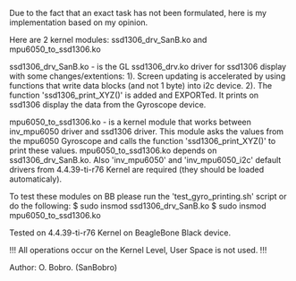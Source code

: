 Due to the fact that an exact task has not been formulated, here is my implementation based on my opinion.

Here are 2 kernel modules: ssd1306_drv_SanB.ko and mpu6050_to_ssd1306.ko

ssd1306_drv_SanB.ko - is the GL ssd1306_drv.ko driver for ssd1306 display with some changes/extentions:
  1). Screen updating is accelerated by using functions that write data blocks (and not 1 byte) into i2c device.
  2). The function 'ssd1306_print_XYZ()' is added and EXPORTed. It prints on ssd1306 display the data from the Gyroscope device.

mpu6050_to_ssd1306.ko - is a kernel module that works between inv_mpu6050 driver and ssd1306 driver.
  This module asks the values from the mpu6050 Gyroscope and calls the function 'ssd1306_print_XYZ()' to print these values.
  mpu6050_to_ssd1306.ko depends on ssd1306_drv_SanB.ko. 
  Also 'inv_mpu6050' and 'inv_mpu6050_i2c' default drivers from 4.4.39-ti-r76 Kernel are required (they should be loaded automaticaly). 

To test these modules on BB please run the 'test_gyro_printing.sh' script or do the following:
	$ sudo insmod ssd1306_drv_SanB.ko
	$ sudo insmod mpu6050_to_ssd1306.ko

Tested on 4.4.39-ti-r76 Kernel on BeagleBone Black device.

!!! All operations occur on the Kernel Level, User Space is not used. !!!

Author: O. Bobro. (SanBobro)